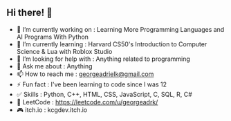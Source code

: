 ## Hi there! 👋

- 🔭 I’m currently working on : Learning More Programming Languages and AI Programs With Python
- 🌱 I’m currently learning : Harvard CS50's Introduction to Computer Science & Lua with Roblox Studio
- 🤔 I’m looking for help with : Anything related to programming
- 💬 Ask me about : Anything
- 📫 How to reach me : georgeadrielk@gmail.com
- ⚡ Fun fact : I've been learning to code since I was 12
- ✅ Skills : Python, C++, HTML, CSS, JavaScript, C, SQL, R, C#
- 💪 LeetCode : https://leetcode.com/u/georgeadrk/
- 🎮 itch.io : kcgdev.itch.io
